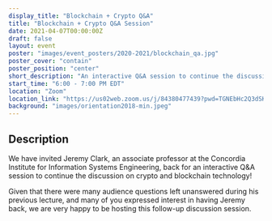 ```yaml
---
display_title: "Blockchain + Crypto Q&A"
title: "Blockchain + Crypto Q&A Session"
date: 2021-04-07T00:00:00Z
draft: false
layout: event
poster: "images/event_posters/2020-2021/blockchain_qa.jpg"
poster_cover: "contain"
poster_position: "center"
short_description: "An interactive Q&A session to continue the discussion on crypto and blockchain technology! "
start_time: "6:00 - 7:00 PM EDT"
location: "Zoom"
location_link: "https://us02web.zoom.us/j/84380477439?pwd=TGNEbHc2Q3dSK3ZIUDJpemNDOUl5dz09"
background: "images/orientation2018-min.jpeg"
---
```


## Description

We have invited Jeremy Clark, an associate professor at the Concordia Institute for Information Systems Engineering, back for an interactive Q&A session to continue the discussion on crypto and blockchain technology!

Given that there were many audience questions left unanswered during his previous lecture, and many of you expressed interest in having Jeremy back, we are very happy to be hosting this follow-up discussion session.
